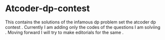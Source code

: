 # Atcoder-dp-contest
This contains the solutions of the infamous dp problem set the atcoder dp contest .
Currently I am adding only the codes of the questions I am solviing . 
Moving forward I will try to make editorials for the same .

